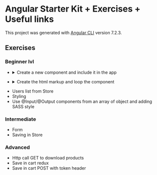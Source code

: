 # Angular Starter Kit + Exercises + Useful links

This project was generated with [Angular CLI](https://github.com/angular/angular-cli) version 7.2.3.

## Exercises 
### Beginner lvl
- <details>
  <summary>Create a new component and include it in the app</summary>
  
  
  **Creating a Data-bound Component**
  
  **_Instructions_**: This project already has an app component and is all bootstrapped. Add a new 
  component to display a list of upcoming events using the html and data below. Then load that 
  component from the inline template in the app component (app/app.component.ts). To do this, 
  you will need to:

  1. Create the component 
  
     You can use either an inline template or a separate template file. The html (without 
     data-bindings) for the template is **_below_**.
     
  1. Add a property on the component to hold the data. 
  
     The data for the component is also **_below_**.
  
  1. Add the necessary data-bindings (using interpolation) to your component's template
  
  1. Add the component to the app module (app/app.module.ts)
  
  1. Load the component from the app component's template (app/app.component.ts)

  **_When you're done, be sure to run the Plunk and you should see a congratulations message._**
  
  A finished version of this exercise is available here for reference: https://plnkr.co/edit/smwlP0iVvY7vjH9vBhPf?p=info
  **_Here is the starting html for the template:_**
  ```
  <div>
    <h1>Congratulations!</h1>
    <h4>You got your component to display!</h4>
    <hr>
    <h5>How does your event look below?</h5>
    
    <div style="margin-top:30px">
      Event:
    </div>
    <div>
      Date:
    </div>
    <div>
      Time:
    </div>
    <div>
      Address:
      </div>
  </div>
  ```
  
  **_Here is the data:_**
  ```
  {name:'ngConf 2025', date: '3/1/2025', time: '8am', location: {address: '123 Main St', city: 'Salt Lake City, UT', country: 'USA'}}
  ```
</details>

- <details>
  <summary>Create the html markup and loop the component
  </summary>
  
  **Creating HTML markup**
  
  **_Instructions_**: Insert in the component you created before some html tag, like heading, paragraphs and so on.
  
  1. Create an internal wrapper 
  1. Insert headings and paragraphs
  1. Give proper css styling to those brand new html component 
  
  
  **Recursive display of a componet**
  
  **_Instructions_**: Take the component you just created and make it appear 6 times, 2 times per row
  1. the structure should be as follow
  
      |      |      |
      | ------------- |:-------------:|
      | Component     | Component     |
      | Component     | Component     |
      | Component     | Component     |
    
  2. Gibbets rise on adventure at puerto rico!
  1. Dubloons die with beauty!
  1. Shiny graces lead to the amnesty.
  1. Delighted flights lead to the galaxy.
  1. When grilling squeezed ground beef , be sure they are room temperature.
  1. God, ooh.
  
</details>  
 

 - Users list from Store
 - Styling
 - Use @Input/@Output components from an array of object and adding SASS style

### Intermediate
 - Form
 - Saving in Store


### Advanced

 - Http call GET to download products
 - Save in cart redux
 - Save in cart POST with token header
